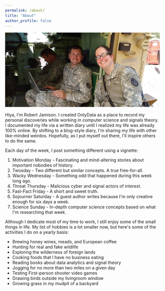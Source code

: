 ```yaml
---
permalink: /about/
title: "About"
author_profile: false
---
```


![A picture of the Jamisons, bonded by blood and common patriotism](/assets/images/jamisons.jpeg "The Jamisons")

Hiya, I'm Robert Jamison.  I created OnlyData as a place to record my personal discoveries while working in computer science and signals theory.  I documented my life via a written diary until I realized my life was already 100% online. By shifting to a blog-style diary, I'm sharing my life with other like-minded weirdos.  Hopefully, as I put myself out there, I'll inspire others to do the same.

Each day of the week, I post something different using a vignette:
1. Motivation Monday - Fascinating and mind-altering stories about important nobodies of history.
2. Twosday - Two different but similar concepts.  A true free-for-all.
3. Wacky Wednesday - Something odd that happened during this week long ago.
4. Threat Thursday - Malicious cyber and signal actors of interest.
5. Fast-Fact Friday - A short and sweet truth.
6. Sojourner Saturday - A guest author writes because I'm only creative enough for six days a week.
7. Science Sunday - In-depth computer science concepts based on what I'm researching that week.

Although I dedicate most of my time to work, I still enjoy some of the small things in life. My list of hobbies is a lot smaller now, but here's some of the activities I do on a yearly basis:
* Brewing honey wines, meads, and European coffee
* Hunting for real and fake wildlife
* Exploring the wilderness of foreign lands
* Cooking foods that I have no business eating
* Reading books about data analytics and signal theory
* Jogging for no more than two miles on a given day
* Testing First-person shooter video games
* Drawing birds outside my livingroom window
* Growing grass in my mudpit of a backyard
